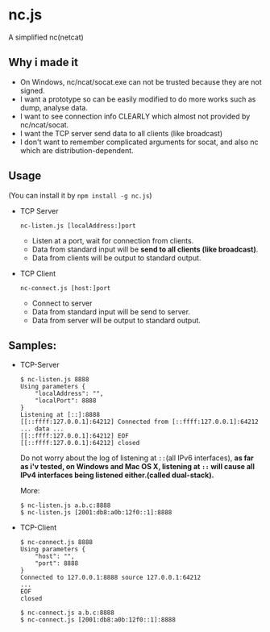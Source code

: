 # nc.js
A simplified nc(netcat)

## Why i made it
- On Windows, nc/ncat/socat.exe can not be trusted because they are not signed. 
- I want a prototype so can be easily modified to do more works such as dump, analyse data.
- I want to see connection info CLEARLY which almost not provided by nc/ncat/socat.
- I want the TCP server send data to all clients (like broadcast)
- I don't want to remember complicated arguments for socat, and also nc which are distribution-dependent.

## Usage
(You can install it by `npm install -g nc.js`)

- TCP Server
    ```
    nc-listen.js [localAddress:]port
    ```
    - Listen at a port, wait for connection from clients.
    - Data from standard input will be **send to all clients (like broadcast)**.
    - Data from clients will be output to standard output.

- TCP Client
    ```
    nc-connect.js [host:]port
    ```
    - Connect to server
    - Data from standard input will be send to server.
    - Data from server will be output to standard output. 

## Samples:

- TCP-Server
    ```
    $ nc-listen.js 8888
    Using parameters {
        "localAddress": "",
        "localPort": 8888
    }
    Listening at [::]:8888
    [[::ffff:127.0.0.1]:64212] Connected from [::ffff:127.0.0.1]:64212
    ... data ...
    [[::ffff:127.0.0.1]:64212] EOF
    [[::ffff:127.0.0.1]:64212] closed
    ```
    Do not worry about the log of listening at `::`(all IPv6 interfaces),
    **as far as i'v tested, on Windows and Mac OS X, listening at `::` will cause 
    all IPv4 interfaces being listened either.(called dual-stack).**
    
    More:
    ```
    $ nc-listen.js a.b.c:8888
    $ nc-listen.js [2001:db8:a0b:12f0::1]:8888
    ```

- TCP-Client
    ```
    $ nc-connect.js 8888
    Using parameters {
        "host": "",
        "port": 8888
    }
    Connected to 127.0.0.1:8888 source 127.0.0.1:64212
    ...
    EOF
    closed

    $ nc-connect.js a.b.c:8888
    $ nc-connect.js [2001:db8:a0b:12f0::1]:8888
    ```
